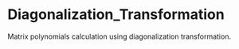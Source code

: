 # Diagonalization_Transformation
Matrix polynomials calculation using diagonalization transformation.
